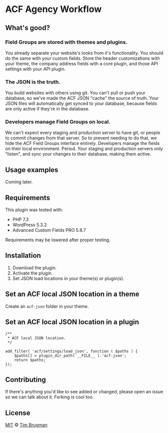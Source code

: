 # ACF Agency Workflow

## What's good?

### Field Groups are stored with themes and plugins.

You already separate your website's looks from it's functionality. You should do the same with your custom fields. Store the header customizations with your theme, the company address fields with a core plugin, and those API settings with your API plugin.

### The JSON is the truth.

You build websites with others using git. You can't pull or push your database, so we've made the ACF JSON "cache" the source of truth. Your JSON files will automatically get synced to your database, because fields are only active if they're in the database.

### Developers manage Field Groups on local.

We can't expect every staging and production server to have git, or people to commit changes from that server. So to prevent needing to do that, we hide the ACF Field Groups interface entirely. Developers manage the fields on their local environment. Period. Your staging and production servers only "listen", and sync your changes to their database, making them active.

## Usage examples

Coming later.

## Requirements

This plugin was tested with:

- PHP 7.3
- WordPress 5.3.2
- Advanced Custom Fields PRO 5.8.7

Requirements may be lowered after proper testing.

## Installation

1. Download the plugin.
1. Activate the plugin.
1. Set JSON load locations in your theme(s) or plugin(s).

## Set an ACF local JSON location in a theme

Create an `acf-json` folder in your theme.

## Set an ACF local JSON location in a plugin

```
/**
 * ACF local JSON location.
 */

add_filter( 'acf/settings/load_json', function ( $paths ) {
    $paths[] = plugin_dir_path( __FILE__ ).'acf-json';
    return $paths;
});
```

## Contributing

If there's anything you'd like to see added or changed, please open an issue so we can talk about it. Forking is cool too.

## License

[MIT](/LICENSE) &copy; [Tim Brugman](https://timbr.dev/)